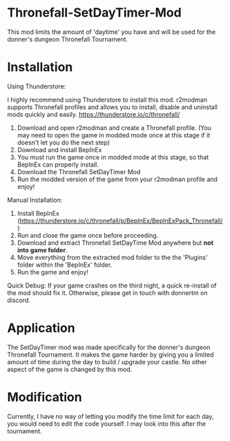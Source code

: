 # Thronefall-SetDayTimer-Mod
This mod limits the amount of 'daytime' you have and will be used for the donner's dungeon Thronefall Tournament.

# Installation
Using Thunderstore:

I highly recommend using Thunderstore to install this mod. r2modman supports Thronefall profiles and allows you to install, disable and uninstall mods quickly and easily.
https://thunderstore.io/c/thronefall/

1. Download and open r2modman and create a Thronefall profile.
   (You may need to open the game in modded mode once at this stage if it doesn't let you do the next step)
2. Download and install BepInEx
3. You must run the game once in modded mode at this stage, so that BepInEx can properly install.
4. Download the Thronefall SetDayTimer Mod
5. Run the modded version of the game from your r2modman profile and enjoy!

Manual Installation:

1. Install BepInEx (https://thunderstore.io/c/thronefall/p/BepInEx/BepInExPack_Thronefall/)
2. Run and close the game once before proceeding.
3. Download and extract Thronefall SetDayTime Mod anywhere but **not into game folder**.
4. Move everything from the extracted mod folder to the the 'Plugins' folder within the 'BepInEx' folder.
5. Run the game and enjoy!

Quick Debug: If your game crashes on the third night, a quick re-install of the mod should fix it. Otherwise, please get in touch with donnertm on discord.

# Application
The SetDayTimer mod was made specifically for the donner's dungeon Thronefall Tournament. It makes the game harder by giving you a limited amount of time during the day to build / upgrade your castle.
No other aspect of the game is changed by this mod.

# Modification
Currently, I have no way of letting you modify the time limit for each day, you would need to edit the code yourself. I may look into this after the tournament.
